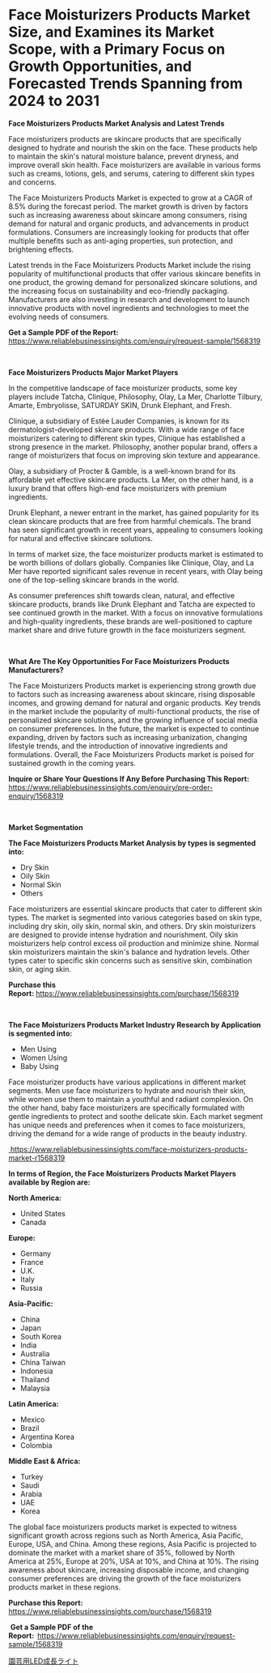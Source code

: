 <p><h1>Face Moisturizers Products Market Size, and Examines its Market Scope, with a Primary Focus on Growth Opportunities, and Forecasted Trends Spanning from 2024 to 2031</h1></p><p><strong>Face Moisturizers Products Market Analysis and Latest Trends</strong></p>
<p><p>Face moisturizers products are skincare products that are specifically designed to hydrate and nourish the skin on the face. These products help to maintain the skin's natural moisture balance, prevent dryness, and improve overall skin health. Face moisturizers are available in various forms such as creams, lotions, gels, and serums, catering to different skin types and concerns.</p><p>The Face Moisturizers Products Market is expected to grow at a CAGR of 8.5% during the forecast period. The market growth is driven by factors such as increasing awareness about skincare among consumers, rising demand for natural and organic products, and advancements in product formulations. Consumers are increasingly looking for products that offer multiple benefits such as anti-aging properties, sun protection, and brightening effects.</p><p>Latest trends in the Face Moisturizers Products Market include the rising popularity of multifunctional products that offer various skincare benefits in one product, the growing demand for personalized skincare solutions, and the increasing focus on sustainability and eco-friendly packaging. Manufacturers are also investing in research and development to launch innovative products with novel ingredients and technologies to meet the evolving needs of consumers.</p></p>
<p><strong>Get a Sample PDF of the Report:&nbsp;</strong> <a href="https://www.reliablebusinessinsights.com/enquiry/request-sample/1568319">https://www.reliablebusinessinsights.com/enquiry/request-sample/1568319</a></p>
<p>&nbsp;</p>
<p><strong>Face Moisturizers Products Major Market Players</strong></p>
<p><p>In the competitive landscape of face moisturizer products, some key players include Tatcha, Clinique, Philosophy, Olay, La Mer, Charlotte Tilbury, Amarte, Embryolisse, SATURDAY SKIN, Drunk Elephant, and Fresh. </p><p>Clinique, a subsidiary of Estée Lauder Companies, is known for its dermatologist-developed skincare products. With a wide range of face moisturizers catering to different skin types, Clinique has established a strong presence in the market. Philosophy, another popular brand, offers a range of moisturizers that focus on improving skin texture and appearance.</p><p>Olay, a subsidiary of Procter & Gamble, is a well-known brand for its affordable yet effective skincare products. La Mer, on the other hand, is a luxury brand that offers high-end face moisturizers with premium ingredients.</p><p>Drunk Elephant, a newer entrant in the market, has gained popularity for its clean skincare products that are free from harmful chemicals. The brand has seen significant growth in recent years, appealing to consumers looking for natural and effective skincare solutions.</p><p>In terms of market size, the face moisturizer products market is estimated to be worth billions of dollars globally. Companies like Clinique, Olay, and La Mer have reported significant sales revenue in recent years, with Olay being one of the top-selling skincare brands in the world.</p><p>As consumer preferences shift towards clean, natural, and effective skincare products, brands like Drunk Elephant and Tatcha are expected to see continued growth in the market. With a focus on innovative formulations and high-quality ingredients, these brands are well-positioned to capture market share and drive future growth in the face moisturizers segment.</p></p>
<p>&nbsp;</p>
<p><strong>What Are The Key Opportunities For Face Moisturizers Products Manufacturers?</strong></p>
<p><p>The Face Moisturizers Products market is experiencing strong growth due to factors such as increasing awareness about skincare, rising disposable incomes, and growing demand for natural and organic products. Key trends in the market include the popularity of multi-functional products, the rise of personalized skincare solutions, and the growing influence of social media on consumer preferences. In the future, the market is expected to continue expanding, driven by factors such as increasing urbanization, changing lifestyle trends, and the introduction of innovative ingredients and formulations. Overall, the Face Moisturizers Products market is poised for sustained growth in the coming years.</p></p>
<p><strong>Inquire or Share Your Questions If Any Before Purchasing This Report:</strong> <a href="https://www.reliablebusinessinsights.com/enquiry/pre-order-enquiry/1568319">https://www.reliablebusinessinsights.com/enquiry/pre-order-enquiry/1568319</a></p>
<p>&nbsp;</p>
<p><strong>Market Segmentation</strong></p>
<p><strong>The Face Moisturizers Products Market Analysis by types is segmented into:</strong></p>
<p><ul><li>Dry Skin</li><li>Oily Skin</li><li>Normal Skin</li><li>Others</li></ul></p>
<p><p>Face moisturizers are essential skincare products that cater to different skin types. The market is segmented into various categories based on skin type, including dry skin, oily skin, normal skin, and others. Dry skin moisturizers are designed to provide intense hydration and nourishment. Oily skin moisturizers help control excess oil production and minimize shine. Normal skin moisturizers maintain the skin's balance and hydration levels. Other types cater to specific skin concerns such as sensitive skin, combination skin, or aging skin.</p></p>
<p><strong>Purchase this Report:&nbsp;</strong><a href="https://www.reliablebusinessinsights.com/purchase/1568319">https://www.reliablebusinessinsights.com/purchase/1568319</a></p>
<p>&nbsp;</p>
<p><strong>The Face Moisturizers Products Market Industry Research by Application is segmented into:</strong></p>
<p><ul><li>Men Using</li><li>Women Using</li><li>Baby Using</li></ul></p>
<p><p>Face moisturizer products have various applications in different market segments. Men use face moisturizers to hydrate and nourish their skin, while women use them to maintain a youthful and radiant complexion. On the other hand, baby face moisturizers are specifically formulated with gentle ingredients to protect and soothe delicate skin. Each market segment has unique needs and preferences when it comes to face moisturizers, driving the demand for a wide range of products in the beauty industry.</p></p>
<p><a href="https://www.reliablebusinessinsights.com/face-moisturizers-products-market-r1568319">&nbsp;https://www.reliablebusinessinsights.com/face-moisturizers-products-market-r1568319</a></p>
<p><strong>In terms of Region, the Face Moisturizers Products Market Players available by Region are:</strong></p>
<p>
    <p> <strong> North America: </strong>
        <ul>
            <li>United States</li>
            <li>Canada</li>
        </ul>
        </p> 
    <p> <strong> Europe: </strong>
        <ul>
            <li>Germany</li>
            <li>France</li>
            <li>U.K.</li>
            <li>Italy</li>
            <li>Russia</li>
        </ul>
        </p> 
    <p> <strong> Asia-Pacific: </strong>
        <ul>
            <li>China</li>
            <li>Japan</li>
            <li>South Korea</li>
            <li>India</li>
            <li>Australia</li>
            <li>China Taiwan</li>
            <li>Indonesia</li>
            <li>Thailand</li>
            <li>Malaysia</li>
        </ul>
        </p> 
    <p> <strong> Latin America: </strong>
        <ul>
            <li>Mexico</li>
            <li>Brazil</li>
            <li>Argentina Korea</li>
            <li>Colombia</li>
        </ul>
        </p> 
    <p> <strong> Middle East & Africa: </strong>
        <ul>
            <li>Turkey</li>
            <li>Saudi</li>
            <li>Arabia</li>
            <li>UAE</li>
            <li>Korea</li>
        </ul>
    </p>
    </p>
<p><p>The global face moisturizers products market is expected to witness significant growth across regions such as North America, Asia Pacific, Europe, USA, and China. Among these regions, Asia Pacific is projected to dominate the market with a market share of 35%, followed by North America at 25%, Europe at 20%, USA at 10%, and China at 10%. The rising awareness about skincare, increasing disposable income, and changing consumer preferences are driving the growth of the face moisturizers products market in these regions.</p></p>
<p><strong>Purchase this Report: </strong><a href="https://www.reliablebusinessinsights.com/purchase/1568319">https://www.reliablebusinessinsights.com/purchase/1568319</a></p>
<p>&nbsp;<strong>Get a Sample PDF of the Report:&nbsp;&nbsp;</strong><a href="https://www.reliablebusinessinsights.com/enquiry/request-sample/1568319">https://www.reliablebusinessinsights.com/enquiry/request-sample/1568319</a></p>
<p><strong></strong></p>
<p><p><a href="https://github.com/KaliMetz2023/Market-Research-Report-List-1/blob/main/7298970108278.md">園芸用LED成長ライト</a></p></p>